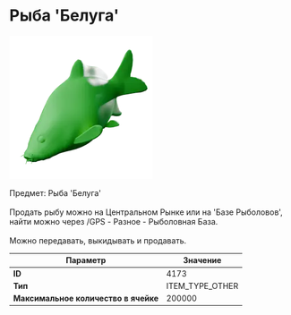 # Рыба 'Белуга'

![Item Image](../img/4173.webp?raw=true)

Предмет: Рыба 'Белуга'<br><br>Продать рыбу можно на Центральном Рынке или на 'Базе Рыболовов', <br>найти можно через /GPS - Разное - Рыболовная База.<br><br>Можно передавать, выкидывать и продавать.


| Параметр | Значение |
|----------|----------|
| **ID** | 4173 |
| **Тип** | ITEM_TYPE_OTHER |
| **Максимальное количество в ячейке** | 200000 |

